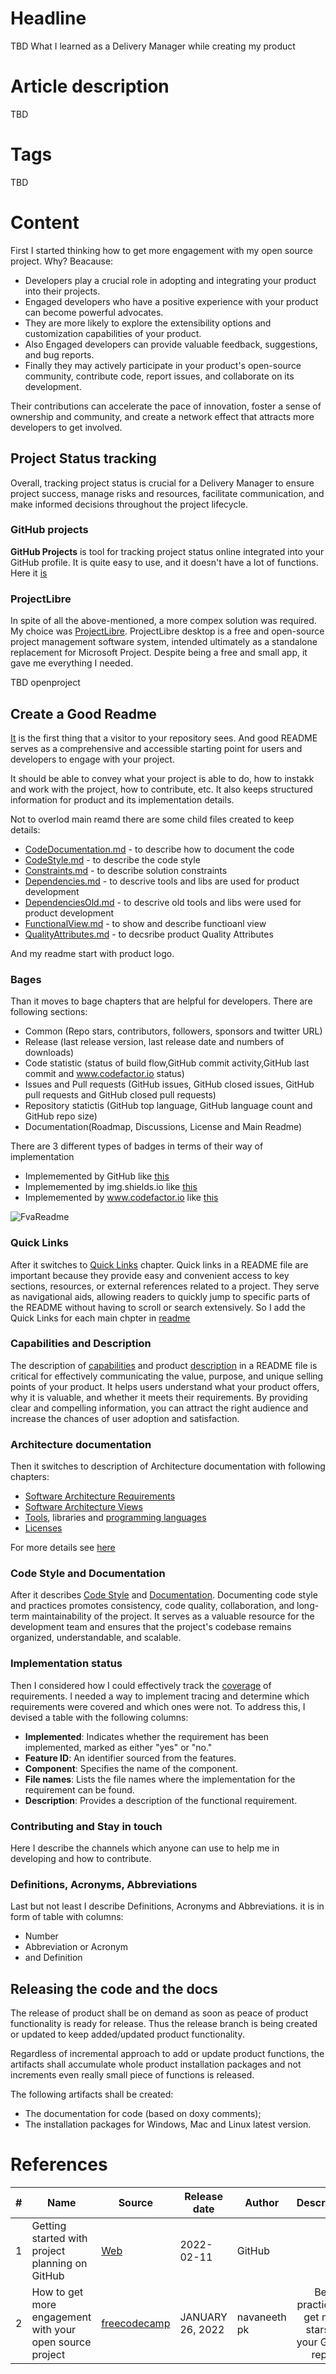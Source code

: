 # Headline
TBD
What I learned as a Delivery Manager while creating my product

# Article description
TBD 

# Tags
TBD

# Content

First I started thinking how to get more engagement with my open source project. Why? Beacause: 
- Developers play a crucial role in adopting and integrating your product into their projects.
- Engaged developers who have a positive experience with your product can become powerful advocates.
- They are more likely to explore the extensibility options and customization capabilities of your product. 
- Also Engaged developers can provide valuable feedback, suggestions, and bug reports.
- Finally they may actively participate in your product's open-source community, contribute code, report issues, and collaborate on its development. 

Their contributions can accelerate the pace of innovation, foster a sense of ownership and community, and create a network effect that attracts more developers to get involved.

## Project Status tracking
Overall, tracking project status is crucial for a Delivery Manager to ensure project success, manage risks and resources, facilitate communication, and make informed decisions throughout the project lifecycle.

### GitHub projects
**GitHub Projects** is tool for tracking project status online integrated into your GitHub profile.
It is quite easy to use, and it doesn't have a lot of functions. 
Here it [is](https://github.com/dimanikulin/fva/projects/3)

### ProjectLibre
In spite of all the above-mentioned, a more compex solution was required. 
My choice was [ProjectLibre](https://www.projectlibre.com/product/1-alternative-microsoft-project-open-source).
ProjectLibre desktop is a free and open-source project management software system, intended ultimately as a standalone replacement for Microsoft Project.
Despite being a free and small app, it gave me everything I needed.

TBD openproject

## Create a Good Readme
[It](https://github.com/dimanikulin/fva#readme) is the first thing that a visitor to your repository sees.
And good README serves as a comprehensive and accessible starting point for users and developers to engage with your project.

It should be able to convey what your project is able to do, how to instakk and work with the project, how to contribute, etc.
It also keeps structured information for product and its implementation details. 

Not to overlod main reamd there are some child files created to keep details:
- [CodeDocumentation.md](https://github.com/dimanikulin/fva/blob/master/CodeDocumentation.md) - to describe how to document the code 
- [CodeStyle.md](https://github.com/dimanikulin/fva/blob/master/CodeStyle.md)        - to describe the code style
- [Constraints.md](https://github.com/dimanikulin/fva/blob/master/Constraints.md)      - to describe solution constraints
- [Dependencies.md](https://github.com/dimanikulin/fva/blob/master/Dependencies.md)     - to descrive tools and libs are used for product development
- [DependenciesOld.md](https://github.com/dimanikulin/fva/blob/master/DependenciesOld.md)  - to descrive old tools and libs were used for product development
- [FunctionalView.md](https://github.com/dimanikulin/fva/blob/master/FunctionalView.md)   - to show and describe functioanl view 
- [QualityAttributes.md](https://github.com/dimanikulin/fva/blob/master/QualityAttributes.md) - to decsribe product Quality Attributes

And my readme start with product logo. 

### Bages
Than it moves to bage chapters that are helpful for developers. There are following sections:
- Common (Repo stars, contributors, followers, sponsors and twitter URL)
- Release (last release version, last release date and numbers of downloads)
- Code statistic (status of build flow,GitHub commit activity,GitHub last commit and www.codefactor.io status)
- Issues and Pull requests (GitHub issues, GitHub closed issues, GitHub pull requests and GitHub closed pull requests)
- Repository statictis (GitHub top language, GitHub language count and GitHub repo size) 
- Documentation(Roadmap, Discussions, License and Main Readme)

There are 3 different types of badges in terms of their way of implementation
- Implememented by GitHub like [this](https://github.com/dimanikulin/fva/actions/workflows/main.yml/badge.svg?branch=master) 
- Implememented by img.shields.io like [this](https://img.shields.io/github/last-commit/dimanikulin/fva)
- Implememented by www.codefactor.io like [this](https://www.codefactor.io/repository/github/dimanikulin/fva)

<img src="FvaReadme.png" alt="FvaReadme"/>

### Quick Links
After it switches to [Quick Links](https://github.com/dimanikulin/fva#quick-links) chapter. 
Quick links in a README file are important because they provide easy and convenient access to key sections, resources, or external references related to a project. 
They serve as navigational aids, allowing readers to quickly jump to specific parts of the README without having to scroll or search extensively.
So I add the Quick Links for each main chpter in [readme](https://github.com/dimanikulin/fva#readme)

### Capabilities and Description 
The description of [capabilities](https://github.com/dimanikulin/fva#capabilities) and product [description](https://github.com/dimanikulin/fva#description) in a README file is critical for effectively communicating the value, purpose, and unique selling points of your product. 
It helps users understand what your product offers, why it is valuable, and whether it meets their requirements.
By providing clear and compelling information, you can attract the right audience and increase the chances of user adoption and satisfaction.

### Architecture documentation
Then it switches to description of Architecture documentation with following chapters:
- [Software Architecture Requirements](https://github.com/dimanikulin/fva#software-architecture-requirements)
- [Software Architecture Views](https://github.com/dimanikulin/fva#software-architecture-views)
- [Tools](https://github.com/dimanikulin/fva#dependencies), libraries and [programming languages](https://github.com/dimanikulin/fva#programming-languages)
- [Licenses](https://github.com/dimanikulin/fva#license)

For more details see [here](./WhatILearnedAsAppArchitect.md)

### Code Style and Documentation
After it describes [Code Style](https://github.com/dimanikulin/fva#code-style) and [Documentation](https://github.com/dimanikulin/fva#code-documentation).
Documenting code style and practices promotes consistency, code quality, collaboration, and long-term maintainability of the project.
It serves as a valuable resource for the development team and ensures that the project's codebase remains organized, understandable, and scalable. 

### Implementation status
Then I considered how I could effectively track the [coverage](https://github.com/dimanikulin/fva#implementation-status) of requirements. 
I needed a way to implement tracing and determine which requirements were covered and which ones were not. 
To address this, I devised a table with the following columns:

- **Implemented**: Indicates whether the requirement has been implemented, marked as either "yes" or "no."
- **Feature ID**: An identifier sourced from the features.
- **Component**: Specifies the name of the component.
- **File names**: Lists the file names where the implementation for the requirement can be found.
- **Description**: Provides a description of the functional requirement.

### Contributing and Stay in touch
Here I describe the channels which anyone can use to help me in developing and how to contribute. 

### Definitions, Acronyms, Abbreviations
Last but not least I describe Definitions, Acronyms and Abbreviations.
it is in form of table with columns:
- Number
- Abbreviation or Acronym
- and Definition

## Releasing the code and the docs
The release of product shall be on demand as soon as peace of product functionality is ready for release.
Thus the release branch is being created or updated to keep added/updated product functionality.

Regardless of incremental approach to add or update product functions, the artifacts shall accumulate whole product installation packages and not increments even really small piece of functions is released.

The following artifacts shall be created:
- The documentation for code (based on doxy comments);
- The installation packages for Windows, Mac and Linux latest version. 

# References
| # | Name                 | Source           | Release date           |  Author                 | Description |
| - | ---------------------|---------------------- |----------------------- | ----------------------- |:-------------:|
| 1 | Getting started with project planning on GitHub| [Web](https://github.blog/2022-02-11-getting-started-with-project-planning-on-github/) |2022-02-11 | GitHub | |
| 2 | How to get more engagement with your open source project| [freecodecamp](https://www.freecodecamp.org/news/how-to-get-more-engagement-with-your-open-source-project/) | JANUARY 26, 2022 | navaneeth pk |Best practices to get more stars on your GitHub repos|